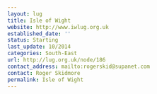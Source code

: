 ```yaml
---
layout: lug
title: Isle of Wight
website: http://www.iwlug.org.uk
established_date: ''
status: Starting
last_update: 10/2014
categories: South-East
url: http://lug.org.uk/node/186
contact_address: mailto:rogerskid@supanet.com
contact: Roger Skidmore
permalink: Isle of Wight
---
```

